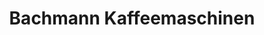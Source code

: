 ---
title: "Bachmann Kaffeemaschinen"
url: /koelliken/bachmann-kaffeemaschinen/
shop: Elektronik
---
